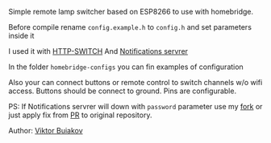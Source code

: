 Simple remote lamp switcher based on ESP8266 to use with homebridge.

Before compile rename `config.example.h` to `config.h` 
and set parameters inside it


I used it with [HTTP-SWITCH](https://github.com/Supereg/homebridge-http-switch#readme)
And [Notifications servrer](https://github.com/Supereg/homebridge-http-notification-server)

In the folder `homebridge-configs` you can fin examples of configuration

Also your can connect buttons or remote control to switch channels w/o wifi access.
Buttons should be connect to ground. Pins are configurable.

PS: If Notifications servrer will down with `password` parameter use my [fork](https://github.com/vbuyakov/homebridge-http-notification-server) or just apply fix from [PR](https://github.com/Supereg/homebridge-http-notification-server/pull/2) to original repository.

Author: [Viktor Buiakov](http://softdeveloper.ru)

